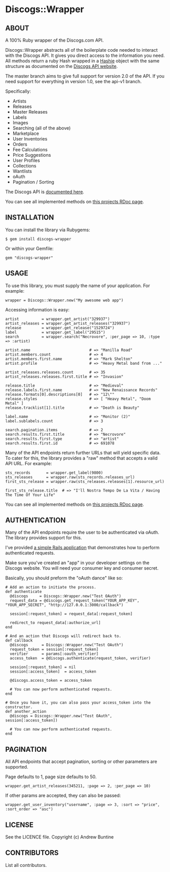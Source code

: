 Discogs::Wrapper
================

ABOUT
-----
  A 100% Ruby wrapper of the Discogs.com API.

  Discogs::Wrapper abstracts all of the boilerplate code needed to interact with the Discogs API. It gives you direct access to the information you need. All methods return a ruby Hash wrapped in a [Hashie](https://github.com/intridea/hashie) object with the same structure as documented on the [Discogs API website](http://www.discogs.com/developers/index.html).

  The master branch aims to give full support for version 2.0 of the API. If you need support for everything in version 1.0, see the api-v1 branch.

  Specifically:

  * Artists
  * Releases
  * Master Releases
  * Labels
  * Images
  * Searching (all of the above)
  * Marketplace
  * User Inventories
  * Orders
  * Fee Calculations
  * Price Suggestions
  * User Profiles
  * Collections
  * Wantlists
  * oAuth
  * Pagination / Sorting


  The Discogs API is [documented here](http://www.discogs.com/developers/index.html).

  You can see all implemented methods on [this projects RDoc page](http://rdoc.info/github/buntine/discogs/master/frames).

INSTALLATION
------------
  You can install the library via Rubygems:

    $ gem install discogs-wrapper

  Or within your Gemfile:

    gem "discogs-wrapper"

USAGE
-----
  To use this library, you must supply the name of your application. For example:

    wrapper = Discogs::Wrapper.new("My awesome web app")

  Accessing information is easy:

    artist          = wrapper.get_artist("329937")
    artist_releases = wrapper.get_artist_releases("329937")
    release         = wrapper.get_release("1529724")
    label           = wrapper.get_label("29515")
    search          = wrapper.search("Necrovore", :per_page => 10, :type => :artist)

    artist.name                          # => "Manilla Road"
    artist.members.count                 # => 4
    artist.members.first.name            # => "Mark Shelton"
    artist.profile                       # => "Heavy Metal band from ..."

    artist_releases.releases.count       # => 35
    artist_releases.releases.first.title # => "Invasion"

    release.title                        # => "Medieval"
    release.labels.first.name            # => "New Renaissance Records"
    release.formats[0].descriptions[0]   # => "12\""
    release.styles                       # => [ "Heavy Metal", "Doom Metal" ]
    release.tracklist[1].title           # => "Death is Beauty"

    label.name                           # => "Monitor (2)"
    label.sublabels.count                # => 3

    search.pagination.items              # => 2
    search.results.first.title           # => "Necrovore"
    search.results.first.type            # => "artist"
    search.results.first.id              # => 691078

  Many of the API endpoints return further URLs that will yield specific data. To cater for this, the library provides a "raw" method that accepts a valid API URL. For example:

    sts_records       = wrapper.get_label(9800)
    sts_releases      = wrapper.raw(sts_records.releases_url)
    first_sts_release = wrapper.raw(sts_releases.releases[1].resource_url)

    first_sts_release.title  # => "I'll Nostra Tempo De La Vita / Having The Time Of Your Life"

  You can see all implemented methods on [this projects RDoc page](http://rdoc.info/github/buntine/discogs/master/frames).

AUTHENTICATION
--------------
  Many of the API endpoints require the user to be authenticated via oAuth. The library provides support for this.

  I've provided [a simple Rails application](https://github.com/buntine/discogs-oauth) that demonstrates how to perform authenticated requests.

  Make sure you've created an "app" in your developer settings on the Discogs website. You will need your consumer key and consumer secret.

  Basically, you should preform the "oAuth dance" like so:

    # Add an action to initiate the process.
    def authenticate
      @discogs     = Discogs::Wrapper.new("Test OAuth")
      request_data = @discogs.get_request_token("YOUR_APP_KEY", "YOUR_APP_SECRET", "http://127.0.0.1:3000/callback")

      session[:request_token] = request_data[:request_token]

      redirect_to request_data[:authorize_url]
    end

    # And an action that Discogs will redirect back to.
    def callback
      @discogs      = Discogs::Wrapper.new("Test OAuth")
      request_token = session[:request_token]
      verifier      = params[:oauth_verifier]
      access_token  = @discogs.authenticate(request_token, verifier)

      session[:request_token] = nil
      session[:access_token]  = access_token

      @discogs.access_token = access_token

      # You can now perform authenticated requests.
    end

    # Once you have it, you can also pass your access_token into the constructor.
    def another_action
      @discogs = Discogs::Wrapper.new("Test OAuth", session[:access_token])

      # You can now perform authenticated requests.
    end

PAGINATION
----------
  All API endpoints that accept pagination, sorting or other parameters are supported.
 
  Page defaults to 1, page size defaults to 50.

    wrapper.get_artist_releases(345211, :page => 2, :per_page => 10)

  If other params are accepted, they can also be passed:

    wrapper.get_user_inventory("username", :page => 3, :sort => "price", :sort_order => "asc")

LICENSE
-----
  See the LICENCE file. Copyright (c) Andrew Buntine

CONTRIBUTORS
------------
  List all contributors.
